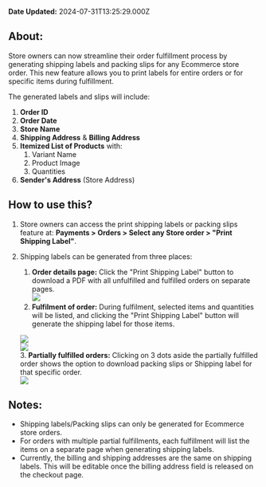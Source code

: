 **Date Updated:** 2024-07-31T13:25:29.000Z

## **About:**

Store owners can now streamline their order fulfillment process by generating shipping labels and packing slips for any Ecommerce store order. This new feature allows you to print labels for entire orders or for specific items during fulfillment. 

The generated labels and slips will include:

1. **Order ID**
2. **Order Date**
3. **Store Name**
4. **Shipping Address** & **Billing Address**
5. **Itemized List of Products** with:  
   1. Variant Name  
   2. Product Image  
   3. Quantities
6. **Sender's Address** (Store Address)

  
## **How to use this?**

1. Store owners can access the print shipping labels or packing slips feature at: **Payments > Orders > Select any Store order > "Print Shipping Label"**.
2. Shipping labels can be generated from three places:  
   1. **Order details page:** Click the "Print Shipping Label" button to download a PDF with all unfulfilled and fulfilled orders on separate pages.  
   ![](https://s3.amazonaws.com/cdn.freshdesk.com/data/helpdesk/attachments/production/155030203469/original/NCGmvEDm2w9a4npuDX5YxR6cjZWVxqjwlw.png?1722412012)  
   2. **Fulfilment of order:** During fulfilment, selected items and quantities will be listed, and clicking the "Print Shipping Label" button will generate the shipping label for those items.  
         
   ![](https://s3.amazonaws.com/cdn.freshdesk.com/data/helpdesk/attachments/production/155030203560/original/eWb54GdVuIO5k6vfXX4vjMubraVXBK2Byg.png?1722412127)  
   ![](https://s3.amazonaws.com/cdn.freshdesk.com/data/helpdesk/attachments/production/155030203496/original/nUmAXc2aHcvewMpXq_OuDPqtNx-F7b6wBg.png?1722412034)  
   3. **Partially fulfilled orders:** Clicking on 3 dots aside the partially fulfilled order shows the option to download packing slips or Shipping label for that specific order.  
   ![](https://s3.amazonaws.com/cdn.freshdesk.com/data/helpdesk/attachments/production/155030203753/original/Zd-qJRIsdHpXDl0If7G8D4hmlyqHDVb4Pw.png?1722412283)

  
## **Notes:**

* Shipping labels/Packing slips can only be generated for Ecommerce store orders.
* For orders with multiple partial fulfillments, each fulfillment will list the items on a separate page when generating shipping labels.
* Currently, the billing and shipping addresses are the same on shipping labels. This will be editable once the billing address field is released on the checkout page.

  